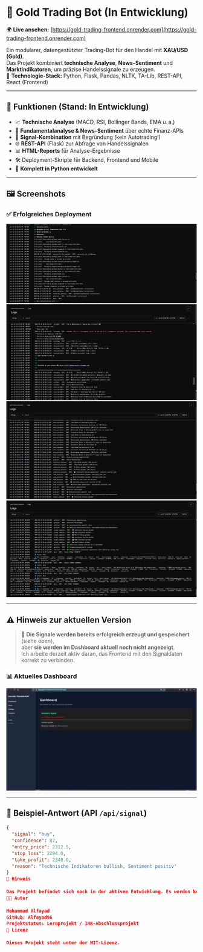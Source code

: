 # 🧠 Gold Trading Bot (In Entwicklung)

🌍 **Live ansehen:** [https://gold-trading-frontend.onrender.com](https://gold-trading-frontend.onrender.com)

Ein modularer, datengestützter Trading-Bot für den Handel mit **XAU/USD (Gold)**.  
Das Projekt kombiniert **technische Analyse**, **News-Sentiment** und **Marktindikatoren**, um präzise Handelssignale zu erzeugen.  
🧰 **Technologie-Stack:** Python, Flask, Pandas, NLTK, TA-Lib, REST-API, React (Frontend)

---

## 📌 Funktionen (Stand: In Entwicklung)

- 📈 **Technische Analyse** (MACD, RSI, Bollinger Bands, EMA u. a.)
- 📰 **Fundamentalanalyse & News-Sentiment** über echte Finanz-APIs
- 🧠 **Signal-Kombination** mit Begründung (kein Autotrading!)
- 🌐 **REST-API** (Flask) zur Abfrage von Handelssignalen
- 📊 **HTML-Reports** für Analyse-Ergebnisse
- 🛠️ Deployment-Skripte für Backend, Frontend und Mobile
- 🐍 **Komplett in Python entwickelt**

---

## 🖼️ Screenshots

### ✅ Erfolgreiches Deployment

![Deployment Schritt 1](https://github.com/Alfayad96/gold-trading-bot/raw/main/LOGS1.png)
![Deployment Schritt 2](https://github.com/Alfayad96/gold-trading-bot/raw/main/LOGS2.png)
![Deployment Schritt 3](https://github.com/Alfayad96/gold-trading-bot/raw/main/LOGS3.png)
![Signale erzeugt](https://github.com/Alfayad96/gold-trading-bot/raw/main/LOGS4.png)

---

## ⚠️ Hinweis zur aktuellen Version

> 🔧 **Die Signale werden bereits erfolgreich erzeugt und gespeichert** (siehe oben),  
> aber **sie werden im Dashboard aktuell noch nicht angezeigt**.  
> Ich arbeite derzeit aktiv daran, das Frontend mit den Signaldaten korrekt zu verbinden.

### 📊 Aktuelles Dashboard

![Dashboard Screenshot](https://github.com/Alfayad96/gold-trading-bot/raw/main/Dashboard.png)

---

## 🧪 Beispiel-Antwort (API `/api/signal`)

```json
{
  "signal": "buy",
  "confidence": 87,
  "entry_price": 2312.5,
  "stop_loss": 2294.0,
  "take_profit": 2348.0,
  "reason": "Technische Indikatoren bullish, Sentiment positiv"
}
🔐 Hinweis

Das Projekt befindet sich noch in der aktiven Entwicklung. Es werden keine realen Trades durchgeführt – es dient nur der Analyse und Signalgebung.
🧑‍💻 Autor

Mohammad Alfayad
GitHub: Alfayad96
Projektstatus: Lernprojekt / IHK-Abschlussprojekt
📝 Lizenz

Dieses Projekt steht unter der MIT-Lizenz.
